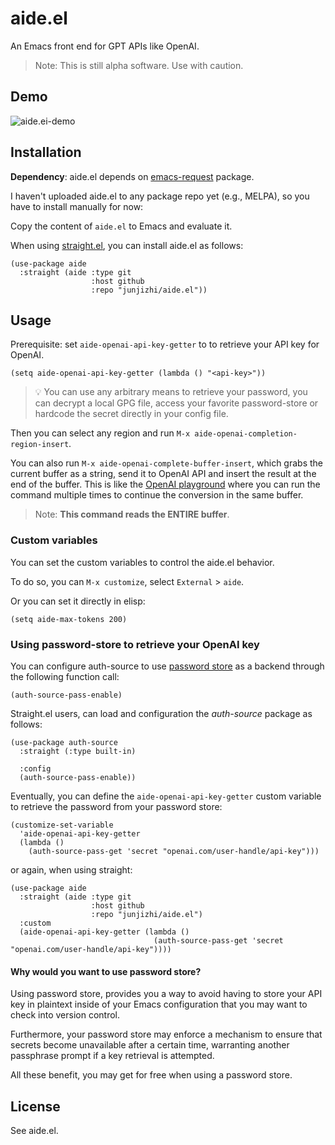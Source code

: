 # aide.el

An Emacs front end for GPT APIs like OpenAI.

  > Note: This is still alpha software. Use with caution.

## Demo

![aide.ei-demo](https://user-images.githubusercontent.com/2715151/147772615-da36b3ab-a32a-4f7f-b185-e62f3972f8b7.gif)

## Installation

__Dependency__: aide.el depends on [emacs-request](https://github.com/tkf/emacs-request) package.

I haven't uploaded aide.el to any package repo yet (e.g., MELPA), so you have to install manually for now: 

Copy the content of `aide.el` to Emacs and evaluate it. 


When using [straight.el](https://github.com/radian-software/straight.el), you can install aide.el as follows:

```emacs-lisp
(use-package aide
  :straight (aide :type git
                  :host github
                  :repo "junjizhi/aide.el"))
```

## Usage

Prerequisite: set `aide-openai-api-key-getter` to to retrieve your API key for OpenAI.

``` emacs-lisp
(setq aide-openai-api-key-getter (lambda () "<api-key>"))
```


> 💡 You can use any arbitrary means to retrieve your password, you can decrypt a local GPG file, access your favorite password-store or hardcode the secret directly in your config file.

Then you can select any region and run `M-x aide-openai-completion-region-insert`.

You can also run `M-x aide-openai-complete-buffer-insert`, which grabs the current buffer as a string, send it to OpenAI API and insert the result at the end of the buffer. This is like the [OpenAI playground](https://beta.openai.com/playground) where you can run the command multiple times to continue the conversion in the same buffer.

  > Note: **This command reads the ENTIRE buffer**.

### Custom variables

You can set the custom variables to control the aide.el behavior.

To do so, you can `M-x customize`, select `External` > `aide`.

Or you can set it directly in elisp:

``` emacs-lisp
(setq aide-max-tokens 200)
```

### Using password-store to retrieve your OpenAI key

You can configure auth-source to use [password store](https://www.passwordstore.org/) as a backend through the following function call:

```emacs-lisp
(auth-source-pass-enable)
```

Straight.el users, can load and configuration the *auth-source* package as follows:

```emacs-lisp
(use-package auth-source
  :straight (:type built-in)

  :config
  (auth-source-pass-enable))
```


Eventually, you can define the `aide-openai-api-key-getter` custom variable to retrieve the password from your password store:

```emacs-lisp
(customize-set-variable
  'aide-openai-api-key-getter
  (lambda ()
    (auth-source-pass-get 'secret "openai.com/user-handle/api-key")))
```

or again, when using straight:

```emacs-lisp
(use-package aide
  :straight (aide :type git
                  :host github
                  :repo "junjizhi/aide.el")
  :custom
  (aide-openai-api-key-getter (lambda ()
                                (auth-source-pass-get 'secret "openai.com/user-handle/api-key"))))
```

#### Why would you want to use password store?

Using password store, provides you a way to avoid having to store your API key in plaintext inside of your Emacs configuration that you may want to check into version control.

Furthermore, your password store may enforce a mechanism to ensure that secrets become unavailable after a certain time, warranting another passphrase prompt if a key retrieval is attempted.

All these benefit, you may get for free when using a password store.

## License

See aide.el.
